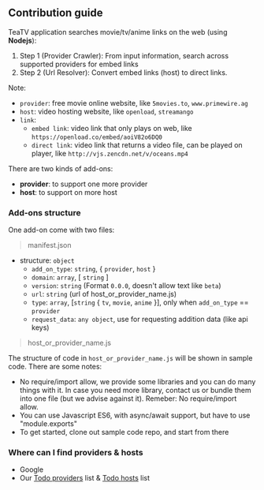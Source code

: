 
## Contribution guide

TeaTV application searches movie/tv/anime links on the web (using __Nodejs__):
1. Step 1 (Provider Crawler): From input information, search across supported providers for embed links
2. Step 2 (Url Resolver): Convert embed links (host) to direct links.

Note:
- `provider`: free movie online website, like `5movies.to`, `www.primewire.ag`
- `host`: video hosting website, like `openload`, `streamango`
- `link`: 
    + `embed link`: video link that only plays on web, like `https://openload.co/embed/aoiV82o6DQ0`
    + `direct link`: video link that returns a video file, can be played on player, like `http://vjs.zencdn.net/v/oceans.mp4`

There are two kinds of add-ons: 
- __provider__: to support one more provider 
- __host__: to support on more host

### Add-ons structure

One add-on come with two files: 

> manifest.json
  - structure: `object`
    + `add_on_type`: `string`, { `provider`, `host` }
    + `domain`: `array`, [ `string` ]
    + `version`: `string` (Format `0.0.0`, doesn't allow text like `beta`)
    + `url`: `string` (url of host_or_provider_name.js)
    + `type`: `array`, [`string` { `tv`, `movie`, `anime` }], only when `add_on_type` == `provider`
    + `request_data`: `any object`, use for requesting addition data (like api keys)
    
> host_or_provider_name.js

The structure of code in `host_or_provider_name.js` will be shown in sample code. There are some notes:
- No require/import allow, we provide some libraries and you can do many things with it. In case you need more library, contact us or bundle them into one file (but we advise against it). Remeber: No require/import allow.
- You can use Javascript ES6, with async/await support, but have to use "module.exports"
- To get started, clone out sample code repo, and start from there


### Where can I find providers & hosts

- Google
- Our [Todo providers](https://github.com/TeaTV/TeaTV-macOS/blob/master/misc/todo_providers.json) list & [Todo hosts](https://github.com/TeaTV/TeaTV-macOS/blob/master/misc/todo_host.json) list
